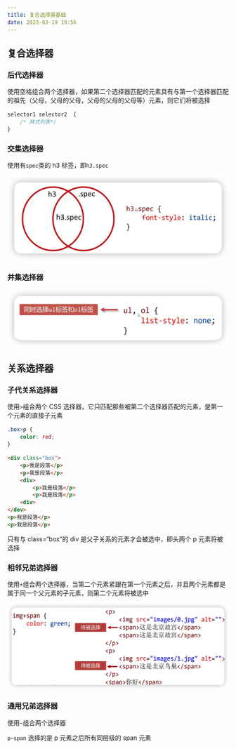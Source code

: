 ```yaml
---
title: 复合选择器基础
date: 2023-03-19 19:56
---
```


## 复合选择器

### 后代选择器

使用空格组合两个选择器，如果第二个选择器匹配的元素具有与第一个选择器匹配的祖先（父母，父母的父母，父母的父母的父母等）元素，则它们将被选择

```css
selector1 selector2  {
    /* 样式列表*/
}
```


### 交集选择器

使用有`spec`类的 h3 标签，即`h3.spec`

![](./_image/2023-03-19/2023-03-19-20-46-09@2x.jpg)

### 并集选择器

![](./_image/2023-03-19/2023-03-19-20-48-00@2x.jpg)

## 关系选择器

### 子代关系选择器
使用`>`组合两个 CSS 选择器，它只匹配那些被第二个选择器匹配的元素，是第一个元素的直接子元素

```css
.box>p {
    color: red;
}
```

```html
<div class="box">
    <p>我是段落</p>
    <p>我是段落</p>
    <div>
        <p>我是段落</p>
        <p>我是段落</p>
    <div>
</dev>
<p>我是段落</p>
<p>我是段落</p>
```
只有与 class=“box”的 div 是父子关系的元素才会被选中，即头两个 p 元素将被选择

### 相邻兄弟选择器

使用`+`组合两个选择器，当第二个元素紧跟在第一个元素之后，并且两个元素都是属于同一个父元素的子元素，则第二个元素将被选中

![](./_image/2023-03-19/2023-03-19-20-56-42@2x.png)

### 通用兄弟选择器

使用`~`组合两个选择器

`p~span` 选择的是 p 元素之后所有同层级的 span 元素